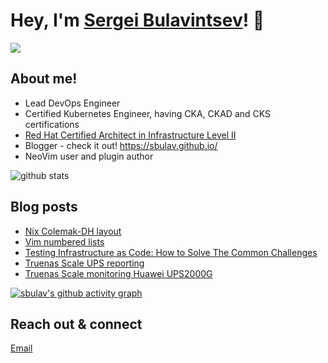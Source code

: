 # Hey, I'm <a href="https://www.linkedin.com/in/sergei-bulavintsev-3001ba45/" target="_blank">Sergei Bulavintsev</a>! 👋

<a href= "https://www.linkedin.com/in/sergei-bulavintsev-3001ba45/"><img src="https://img.icons8.com/nolan/50/linkedin.png"/></a>

## About me!

* Lead DevOps Engineer
* Certified Kubernetes Engineer, having CKA, CKAD and CKS certifications
* <a href="https://rhtapps.redhat.com/verify?certId=160-186-458">Red Hat Certified Architect in Infrastructure Level II</a>
* Blogger - check it out! <a href="https://sbulav.github.com/">https://sbulav.github.io/</a>
* NeoVim user and plugin author

<img src="https://github-readme-stats.vercel.app/api/?username=sbulav&show_icons=true&count_private=true&title_color=fffffff&icon_color=000000&text_color=000000" alt="github stats"/>

## Blog posts
<!-- BLOG-POST-LIST:START -->
- [Nix Colemak-DH layout](https://sbulav.github.io/nix/nix-colemak-dh/)
- [Vim numbered lists](https://sbulav.github.io/vim/neovim-numbered-lists/)
- [Testing Infrastructure as Code: How to Solve The Common Challenges](https://sbulav.github.io/webinar/testing-infrastructure-as-a-code/)
- [Truenas Scale UPS reporting](https://sbulav.github.io/truenas/truenas-ups-reporting/)
- [Truenas Scale monitoring Huawei UPS2000G](https://sbulav.github.io/truenas/truenas-ups-huawei2000/)
<!-- BLOG-POST-LIST:END -->

[![sbulav's github activity graph](https://activity-graph.herokuapp.com/graph?username=sbulav&bg_color=000000&color=932092&line=932092&point=932092&area=true&hide_border=true)](https://github.com/sbulav?tab=repositories)


## Reach out & connect

[Email](mailto:sergey.bulavintsev@gmail.com)
